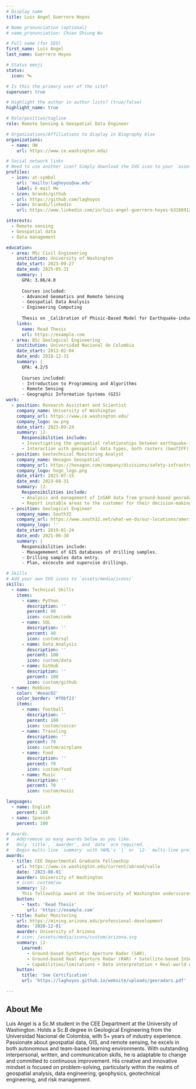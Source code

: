 ```yaml
---
# Display name
title: Luis Angel Guerrero Hoyos

# Name pronunciation (optional)
# name_pronunciation: Chien Shiung Wu

# Full name (for SEO)
first_name: Luis Angel
last_name: Guerrero Hoyos

# Status emoji
status:
  icon: 🛰

# Is this the primary user of the site?
superuser: true

# Highlight the author in author lists? (true/false)
highlight_name: true

# Role/position/tagline
role: Remote Sensing & Geospatial Data Engineer

# Organizations/Affiliations to display in Biography blox
organizations:
  - name: UW
    url: https://www.ce.washington.edu/

# Social network links
# Need to use another icon? Simply download the SVG icon to your `assets/media/icons/` folder.
profiles:
  - icon: at-symbol
    url: 'mailto:laghoyos@uw.edu'
    label: E-mail Me
  - icon: brands/github
    url: https://github.com/laghoyos
  - icon: brands/linkedin
    url: https://www.linkedin.com/in/luis-angel-guerrero-hoyos-b3166912a/

interests:
  - Remote sensing
  - Geospatial data
  - Data management

education:
  - area: MSc Civil Engineering
    institution: University of Washington
    date_start: 2023-09-27
    date_end: 2025-05-31
    summary: |
      GPA: 3.86/4.0
      
      Courses included:
      - Advanced Geomatics and Remote Sensing
      - Geospatial Data Analysis
      - Engineering Computing
      
      Thesis on _Calibration of Phisic-Based Model for Earthquake-induced Landslides Hazards_. Supervised by Prof. [Wartman](https://www.ce.washington.edu/facultyfinder/joseph-wartman).
    links:
      name: Read Thesis
      url: https://example.com
  - area: BSc Geological Engineering
    institution: Universidad Nacional de Colombia
    date_start: 2013-02-04
    date_end: 2018-12-31
    summary: |
      GPA: 4.2/5
      
      Courses included:
      - Introduction to Programming and Algorithms
      - Remote Sensing 
      - Geographic Information Systems (GIS)
work:
  - position: Research Assistant and Scientist
    company_name: University of Washington
    company_url: https://www.ce.washington.edu/
    company_logo: uw.png
    date_start: 2023-09-24
    summary: |2-
      Responsibilities include:
      - Investigating the geospatial relationships between earthquake-induced landslides and their reactivations.
      - Interaction with geospatial data types, both rasters (GeoTIFF) and vectors (GeoJSON, geopackage) and satellite imagery.
  - position: Geotechnical Monitoring Analyst
    company_name: Hexagon Geospatial
    company_url: https://hexagon.com/company/divisions/safety-infrastructure-geospatial
    company_logo: hxgn_logo.png
    date_start: 2021-07-15
    date_end: 2023-08-31
    summary: |2-
      Responsibilities include:
      - Analysis and management of InSAR data from ground-based georadars.
      - Report instable areas to the customer for their decision-making.
  - position: Geological Engineer
    company_name: South32
    company_url: https://www.south32.net/what-we-do/our-locations/americas/cerro-matoso
    company_logo: ''
    date_start: 2019-01-24
    date_end: 2021-06-30
    summary: |
      Responsibilities include:
      - Managemement of GIS databases of drilling samples.
      - Drilling samples data entry.
      - Plan, excecute and supervise drillings.

# Skills
# Add your own SVG icons to `assets/media/icons/`
skills:
  - name: Technical Skills
    items:
      - name: Python
        description: ''
        percent: 90
        icon: custom/code
      - name: SQL
        description: ''
        percent: 40
        icon: custom/sql
      - name: Data Analysis
        description: ''
        percent: 100
        icon: custom/data
      - name: GitHub
        description: ''
        percent: 100
        icon: custom/github
  - name: Hobbies
    color: '#eeac02'
    color_border: '#f0bf23'
    items:
      - name: Football
        description: ''
        percent: 100
        icon: custom/soccer
      - name: Traveling
        description: ''
        percent: 70
        icon: custom/airplane
      - name: Food
        description: ''
        percent: 70
        icon: custom/food
      - name: Music
        description: ''
        percent: 70
        icon: custom/music

languages:
  - name: English
    percent: 100
  - name: Spanish
    percent: 100

# Awards.
#   Add/remove as many awards below as you like.
#   Only `title`, `awarder`, and `date` are required.
#   Begin multi-line `summary` with YAML's `|` or `|2-` multi-line prefix and indent 2 spaces below.
awards:
  - title: CEE Departmental Graduate Fellowship
    url: https://www.ce.washington.edu/current/abroad/valle
    date: '2023-08-01'
    awarder: University of Washington
    # icon: custom/uw
    summary: |2-
      This fellowship award at the University of Washington underscores my expertise in geospatial data analysis, InSAR (Interferometric Synthetic Aperture Radar) techniques, and coding proficiency. My demonstrated skills in harnessing geospatial data and employing advanced remote sensing technologies like InSAR highlight your commitment to advancing knowledge in earth sciences and spatial analysis.
    button:
      - text: 'Read Thesis'
        url: 'https://example.com'
  - title: Radar Monitoring
    url: https://mining.arizona.edu/professional-development
    date: '2020-12-01'
    awarder: University of Arizona
    # icon: /assets/media/icons/custom/arizona.svg
    summary: |2-
      Learned:
        - Ground-based Synthetic Aperture Radar (SAR).
        - Ground-based Real Aperture Radar (RAR) • Satellite-based InSAR.
        - Capabilities/limitations • Data interpretation • Real-world examples and case studies.
    button:
      title: 'See Certification'
      url: 'https://laghoyos.github.io/website/uploads/georadars.pdf'

---
```


## About Me

Luis Angel is a Sc.M student in the CEE Department at the University of Washington. Holds a Sc.B degree in Geological Engineering from the Universidad Nacional de Colombia, with 5+ years of industry experience. Passionate about geospatial data, GIS, and remote sensing, he excels in both autonomous and team-based learning environments. With outstanding interpersonal, written, and communication skills, he is adaptable to change and committed to continuous improvement. His creative and innovative mindset is focused on problem-solving, particularly within the realms of geospatial analysis, data engineering, geophysics, geotechnical engineering, and risk management.
